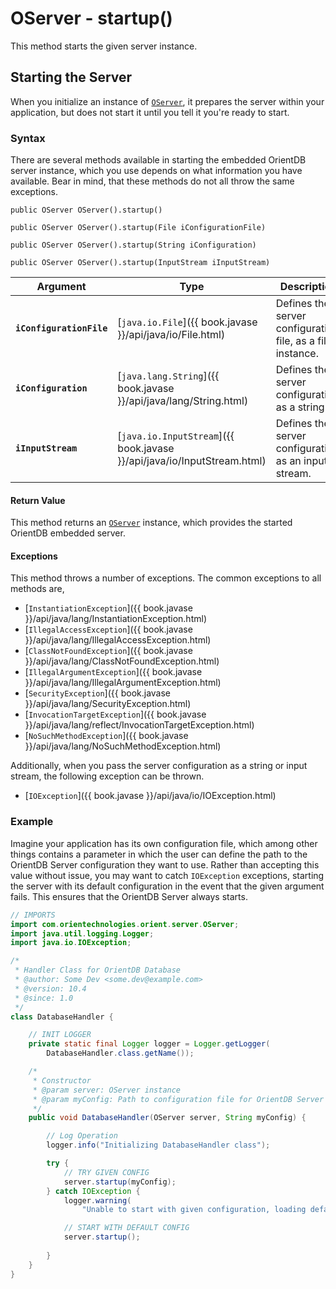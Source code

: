 
# OServer - startup()

This method starts the given server instance. 

## Starting the Server

When you initialize an instance of [`OServer`](../OServer.md), it prepares the server within your application, but does not start it until you tell it you're ready to start.

### Syntax

There are several methods available in starting the embedded OrientDB server instance, which you use depends on what information you have available.  Bear in mind, that these methods do not all throw the same exceptions.

```
public OServer OServer().startup()

public OServer OServer().startup(File iConfigurationFile)

public OServer OServer().startup(String iConfiguration)

public OServer OServer().startup(InputStream iInputStream)
```

| Argument | Type | Description |
|---|---|---|
| **`iConfigurationFile`** | [`java.io.File`]({{ book.javase }}/api/java/io/File.html) | Defines the server configuration file, as a file instance. |
| **`iConfiguration`** | [`java.lang.String`]({{ book.javase }}/api/java/lang/String.html) | Defines the server configuration, as a string. |
| **`iInputStream`** | [`java.io.InputStream`]({{ book.javase }}/api/java/io/InputStream.html) | Defines the server configuration, as an input stream. |

#### Return Value

This method returns an [`OServer`](../OServer.md) instance, which provides the started OrientDB embedded server.


#### Exceptions

This method throws a number of exceptions.  The common exceptions to all methods are,

- [`InstantiationException`]({{ book.javase }}/api/java/lang/InstantiationException.html)
- [`IllegalAccessException`]({{ book.javase }}/api/java/lang/IllegalAccessException.html)
- [`ClassNotFoundException`]({{ book.javase }}/api/java/lang/ClassNotFoundException.html)
- [`IllegalArgumentException`]({{ book.javase }}/api/java/lang/IllegalArgumentException.html)
- [`SecurityException`]({{ book.javase }}/api/java/lang/SecurityException.html)
- [`InvocationTargetException`]({{ book.javase }}/api/java/lang/reflect/InvocationTargetException.html)
- [`NoSuchMethodException`]({{ book.javase }}/api/java/lang/NoSuchMethodException.html)

Additionally, when you pass the server configuration as a string or input stream, the following exception can be thrown.

- [`IOException`]({{ book.javase }}/api/java/io/IOException.html)

### Example

Imagine your application has its own configuration file, which among other things contains a parameter in which the user can define the path to the OrientDB Server configuration they want to use.  Rather than accepting this value without issue, you may want to catch `IOException` exceptions, starting the server with its default configuration in the event that the given argument fails.  This ensures that the OrientDB Server always starts.

```java
// IMPORTS
import com.orientechnologies.orient.server.OServer;
import java.util.logging.Logger;
import java.io.IOException;

/*
 * Handler Class for OrientDB Database 
 * @author: Some Dev <some.dev@example.com>
 * @version: 10.4
 * @since: 1.0
 */
class DatabaseHandler {

	// INIT LOGGER
	private static final Logger logger = Logger.getLogger(
		DatabaseHandler.class.getName());

	/* 
	 * Constructor
	 * @param server: OServer instance
	 * @param myConfig: Path to configuration file for OrientDB Server
	 */
	public void DatabaseHandler(OServer server, String myConfig) {

		// Log Operation
		logger.info("Initializing DatabaseHandler class");

		try {
			// TRY GIVEN CONFIG
			server.startup(myConfig);
		} catch IOException {
			logger.warning(
				"Unable to start with given configuration, loading default");

			// START WITH DEFAULT CONFIG
			server.startup();
		
		}
	}
}
```
